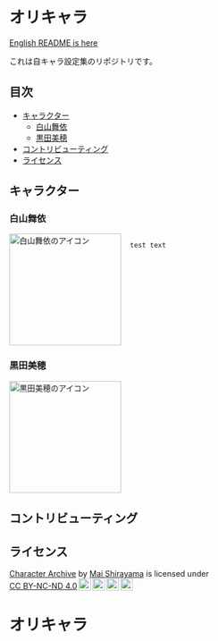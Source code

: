 # オリキャラ

[English README is here](README.md)

これは自キャラ設定集のリポジトリです。

## 目次
- [キャラクター](#キャラクター)
    - [白山舞依](#白山舞依)
    - [黒田美穂](#黒田美穂)
- [コントリビューティング](#コントリビューティング)
- [ライセンス](#ライセンス)

## キャラクター

### 白山舞依
<div style="display:flex; gap: 1rem; background-color:var(--bgColor-default);">
    <image src="/images/20231218_mai.png" alt="白山舞依のアイコン" width=200/>

    test text
</div>

### 黒田美穂
<image src="/images/20240424_miho.png" alt="黒田美穂のアイコン" width=200/>

## コントリビューティング

## ライセンス
<p xmlns:cc="http://creativecommons.org/ns#" xmlns:dct="http://purl.org/dc/terms/"><a property="dct:title" rel="cc:attributionURL" href="https://github.com/shiraya-ma/character-archives">Character Archive</a> by <a rel="cc:attributionURL dct:creator" property="cc:attributionName" href="https://www.shiraya.ma/">Mai Shirayama</a> is licensed under <a href="https://creativecommons.org/licenses/by-nc-nd/4.0/?ref=chooser-v1" target="_blank" rel="license noopener noreferrer" style="display:inline-block;">CC BY-NC-ND 4.0<img style="height:22px!important;margin-left:3px;vertical-align:text-bottom;" src="https://mirrors.creativecommons.org/presskit/icons/cc.svg?ref=chooser-v1" alt=""><img style="height:22px!important;margin-left:3px;vertical-align:text-bottom;" src="https://mirrors.creativecommons.org/presskit/icons/by.svg?ref=chooser-v1" alt=""><img style="height:22px!important;margin-left:3px;vertical-align:text-bottom;" src="https://mirrors.creativecommons.org/presskit/icons/nc.svg?ref=chooser-v1" alt=""><img style="height:22px!important;margin-left:3px;vertical-align:text-bottom;" src="https://mirrors.creativecommons.org/presskit/icons/nd.svg?ref=chooser-v1" alt=""></a></p>

# オリキャラ
